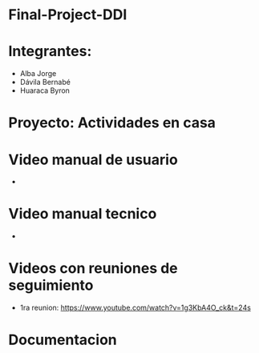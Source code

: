 # Final-Project-DDI

# Integrantes: 
- Alba Jorge
- Dávila Bernabé
- Huaraca Byron

# Proyecto: Actividades en casa


# Video manual de usuario
-

# Video manual tecnico
-

# Videos con reuniones de seguimiento
- 1ra reunion:  https://www.youtube.com/watch?v=1g3KbA4O_ck&t=24s

# Documentacion 

